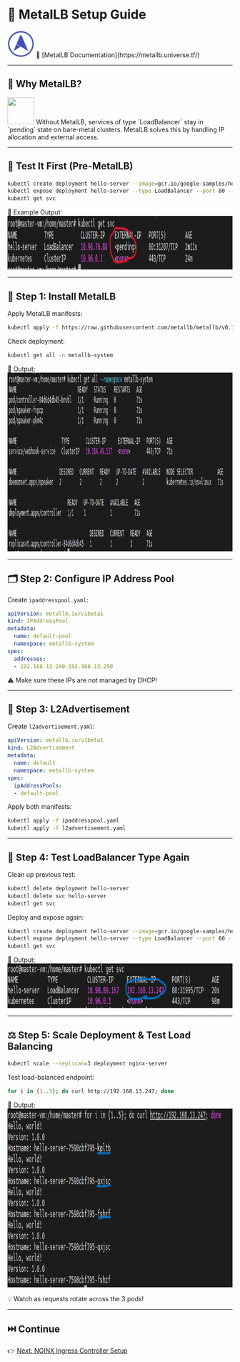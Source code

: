 # 🧱 MetalLB Setup Guide

<img src="/img/metallb-icon-color.png" width="60" height="60" />  
📄 [MetalLB Documentation](https://metallb.universe.tf/)

---

## 📌 Why MetalLB?
<img src="/img/0_-yEG9iR9SS23Z4F0.png" width="60" height="60" />  
Without MetalLB, services of type `LoadBalancer` stay in `pending` state on bare-metal clusters. MetalLB solves this by handling IP allocation and external access.

---

## 🧪 Test It First (Pre-MetalLB)

```bash
kubectl create deployment hello-server --image=gcr.io/google-samples/hello-app:1.0
kubectl expose deployment hello-server --type LoadBalancer --port 80 --target-port 8080
kubectl get svc
```

📸 Example Output:  
<img src="./images/Screenshot_3.png" width="1000" height="120" />

---

## 🔧 Step 1: Install MetalLB

Apply MetalLB manifests:

```bash
kubectl apply -f https://raw.githubusercontent.com/metallb/metallb/v0.13.7/config/manifests/metallb-native.yaml
```

Check deployment:

```bash
kubectl get all -n metallb-system
```

📸 Output:  
<img src="./images/Screenshot_1.png" width="900" height="400" />

---

## 🗂️ Step 2: Configure IP Address Pool

Create `ipaddresspool.yaml`:

```yaml
apiVersion: metallb.io/v1beta1
kind: IPAddressPool
metadata:
  name: default-pool
  namespace: metallb-system
spec:
  addresses:
  - 192.168.13.240-192.168.13.250
```

⚠️ Make sure these IPs are not managed by DHCP!

---

## 📢 Step 3: L2Advertisement

Create `l2advertisement.yaml`:

```yaml
apiVersion: metallb.io/v1beta1
kind: L2Advertisement
metadata:
  name: default
  namespace: metallb-system
spec:
  ipAddressPools:
  - default-pool
```

Apply both manifests:

```bash
kubectl apply -f ipaddresspool.yaml
kubectl apply -f l2advertisement.yaml
```

---

## 🧪 Step 4: Test LoadBalancer Type Again

Clean up previous test:

```bash
kubectl delete deployment hello-server
kubectl delete svc hello-server
kubectl get svc
```

Deploy and expose again:

```bash
kubectl create deployment hello-server --image=gcr.io/google-samples/hello-app:1.0
kubectl expose deployment hello-server --type LoadBalancer --port 80 --target-port 8080
kubectl get svc
```

📸 Output:  
<img src="./images/Screenshot_4.png" width="900" height="100" />

---

## ⚖️ Step 5: Scale Deployment & Test Load Balancing

```bash
kubectl scale --replicas=3 deployment nginx-server
```

Test load-balanced endpoint:

```bash
for i in {1..5}; do curl http://192.168.13.247; done
```

📸 Output:  
<img src="./images/Screenshot_5.png" width="900" height="400" />

💡 Watch as requests rotate across the 3 pods!

---

## ⏭️ Continue

👉 [Next: NGINX Ingress Controller Setup](../6.%20Nginx%20Ingress%20Controller%20setup/README.md)
